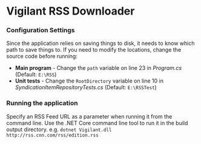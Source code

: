 # Vigilant RSS Downloader

### Configuration Settings
Since the application relies on saving things to disk, it needs to know which path to save things to. If you need to modify the locations, change the source code before running:
* **Main program** - Change the `path` variable on line 23 in *Program.cs* (Default: `E:\RSS`)
* **Unit tests** - Change the `RootDirectory` variable on line 10 in *SyndicationItemRepositoryTests.cs* (Default: `E:\RSSTest`)

### Running the application
Specify an RSS Feed URL as a parameter when running it from the command line. Use the .NET Core command line tool to run it in the build output directory.
e.g. `dotnet Vigilant.dll http://rss.cnn.com/rss/edition.rss`
